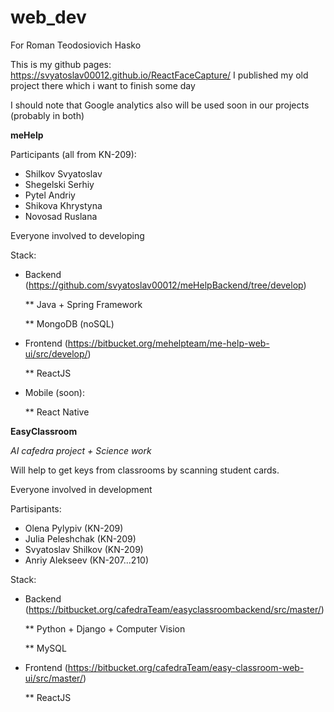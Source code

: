 # web_dev
For Roman Teodosiovich Hasko

This is my github pages:
https://svyatoslav00012.github.io/ReactFaceCapture/
I published my old project there which i want to finish some day

I should note that Google analytics also will be used soon in our projects (probably in both)

**meHelp**

Participants (all from KN-209):
  * Shilkov Svyatoslav
  * Shegelski Serhiy
  * Pytel Andriy
  * Shikova Khrystyna
  * Novosad Ruslana
  
  
Everyone involved to developing

Stack:

* Backend (https://github.com/svyatoslav00012/meHelpBackend/tree/develop)

  ** Java + Spring Framework
  
  ** MongoDB (noSQL)
  
* Frontend (https://bitbucket.org/mehelpteam/me-help-web-ui/src/develop/)

  ** ReactJS
  
* Mobile (soon):

  ** React Native
  
  
**EasyClassroom**

*AI cafedra project + Science work*

Will help to get keys from classrooms by scanning student cards.

Everyone involved in development

Partisipants:
  * Olena Pylypiv (KN-209)
  * Julia Peleshchak (KN-209)
  * Svyatoslav Shilkov (KN-209)
  * Anriy Alekseev (KN-207...210)
  
Stack:

* Backend (https://bitbucket.org/cafedraTeam/easyclassroombackend/src/master/)

  ** Python + Django + Computer Vision
  
  ** MySQL
  
* Frontend (https://bitbucket.org/cafedraTeam/easy-classroom-web-ui/src/master/)

  ** ReactJS
  


